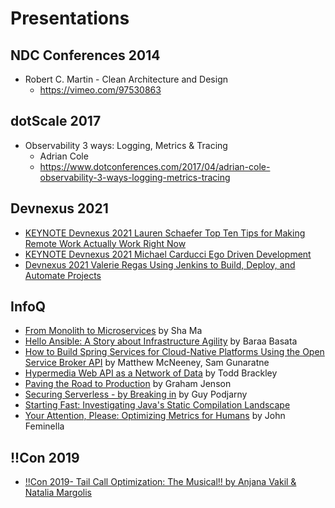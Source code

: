 # Presentations
## NDC Conferences 2014
* Robert C. Martin - Clean Architecture and Design
  * https://vimeo.com/97530863

## dotScale 2017
* Observability 3 ways: Logging, Metrics & Tracing
  * Adrian Cole
  * https://www.dotconferences.com/2017/04/adrian-cole-observability-3-ways-logging-metrics-tracing

## Devnexus 2021
* [KEYNOTE Devnexus 2021 Lauren Schaefer Top Ten Tips for Making Remote Work Actually Work Right Now](https://www.youtube.com/watch?v=atxJEVQvvCs)
* [KEYNOTE Devnexus 2021 Michael Carducci Ego Driven Development](https://www.youtube.com/watch?v=tsHecVMyM5s)
* [Devnexus 2021 Valerie Regas Using Jenkins to Build, Deploy, and Automate Projects](https://www.youtube.com/watch?v=ZjAfEGubG6Q)

## InfoQ
* [From Monolith to Microservices](https://www.infoq.com/presentations/github-rails-monolith-microservices) by Sha Ma
* [Hello Ansible: A Story about Infrastructure Agility](https://www.infoq.com/presentations/ansible-automation-principles) by Baraa Basata
* [How to Build Spring Services for Cloud-Native Platforms Using the Open Service Broker API](https://www.infoq.com/presentations/pivotal-service-broker-api) by Matthew McNeeney, Sam Gunaratne
* [Hypermedia Web API as a Network of Data](https://www.infoq.com/presentations/data-hypermedia-rest) by Todd Brackley
* [Paving the Road to Production](https://www.infoq.com/presentations/deploy-pipelines-coinbase/) by Graham Jenson
* [Securing Serverless - by Breaking in](https://www.infoq.com/presentations/serverless-security-2018) by Guy Podjarny
* [Starting Fast: Investigating Java's Static Compilation Landscape](https://www.infoq.com/presentations/java-start-fast-graal-substrate/)
* [Your Attention, Please: Optimizing Metrics for Humans](https://www.infoq.com/presentations/data-visualization-metrics-humans) by John Feminella

## !!Con 2019
* [!!Con 2019- Tail Call Optimization: The Musical!! by Anjana Vakil & Natalia Margolis](https://www.youtube.com/watch?v=-PX0BV9hGZY)
